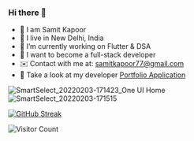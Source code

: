 ### Hi there 👋 

- 📛 I am Samit Kapoor
- 📌 I live in New Delhi, India
- 🔭 I’m currently working on Flutter & DSA
- 🔮 I want to become a full-stack developer
- ✉️ Contact with me at: samitkapoor77@gmail.com
- 👀 Take a look at my developer [Portfolio Application](https://github.com/samitkapoor/portfolio)

![SmartSelect_20220203-171423_One UI Home](https://user-images.githubusercontent.com/77121931/152338983-9cb9570c-0a18-4cff-b9e2-6b211bfd8fd2.gif)![SmartSelect_20220203-171515](https://user-images.githubusercontent.com/77121931/152338910-81b01713-e751-4454-b4f6-882bd8f48560.gif)

[![GitHub Streak](https://github-readme-streak-stats.herokuapp.com?user=samitkapoor&theme=buefy-dark&hide_border=true&date_format=j%20M%5B%20Y%5D)](https://git.io/streak-stats)  

![Visitor Count](https://profile-counter.glitch.me/{samitkapoor}/count.svg)

